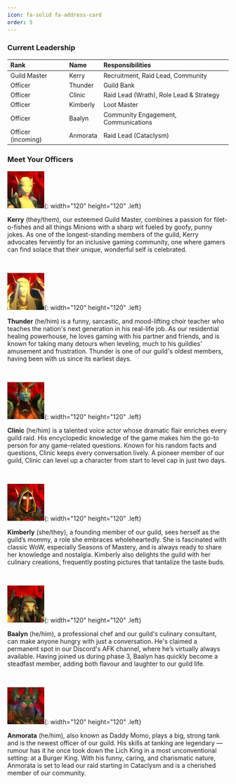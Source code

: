 ```yaml
---
icon: fa-solid fa-address-card
order: 5
---
```


### Current Leadership

| Rank                 	     | Name          | Responsibilities |
| :--------------------------- | :--------------- | :------ |
| Guild Master          | Kerry     | Recruitment, Raid Lead, Community |
| Officer                | Thunder    | Guild Bank |
| Officer               | Clinic    | Raid Lead (Wrath), Role Lead & Strategy |
| Officer               | Kimberly    | Loot Master |
| Officer               | Baalyn    | Community Engagement, Communications |
| Officer (incoming)              | Anmorata    | Raid Lead (Cataclysm)|

### Meet Your Officers

![Kerry](/images/kerry.jpg){: width="120" height="120" .left}

**Kerry** (they/them), our esteemed Guild Master, combines a passion for filet-o-fishes and all things Minions with a sharp wit fueled by goofy, punny jokes. As one of the longest-standing members of the guild, Kerry advocates fervently for an inclusive gaming community, one where gamers can find solace that their unique, wonderful self is celebrated. 

&nbsp;

![Thunder](/images/thunder.jpg){: width="120" height="120" .left}

**Thunder** (he/him) is a funny, sarcastic, and mood-lifting choir teacher who teaches the nation's next generation in his real-life job. As our residential healing powerhouse, he loves gaming with his partner and friends, and is known for taking many detours when leveling, much to his guildies' amusement and frustration. Thunder is one of our guild's oldest members, having been with us since its earliest days.

&nbsp;

![Clinic](/images/clinic.jpg){: width="120" height="120" .left}

**Clinic** (he/him) is a talented voice actor whose dramatic flair enriches every guild raid. His encyclopedic knowledge of the game makes him the go-to person for any game-related questions. Known for his random facts and questions, Clinic keeps every conversation lively. A pioneer member of our guild, Clinic can level up a character from start to level cap in just two days.

&nbsp;

![Kimberly](/images/kimberly.jpg){: width="120" height="120" .left}

**Kimberly** (she/they), a founding member of our guild, sees herself as the guild’s mommy, a role she embraces wholeheartedly. She is fascinated with classic WoW, especially Seasons of Mastery, and is always ready to share her knowledge and nostalgia. Kimberly also delights the guild with her culinary creations, frequently posting pictures that tantalize the taste buds.

&nbsp;

![Baalyn](/images/baalyn.jpg){: width="120" height="120" .left}

**Baalyn** (he/him), a professional chef and our guild's culinary consultant, can make anyone hungry with just a conversation. He's claimed a permanent spot in our Discord's AFK channel, where he’s virtually always available. Having joined us during phase 3, Baalyn has quickly become a steadfast member, adding both flavour and laughter to our guild life.

&nbsp;

![Anmorata](/images/anmo.jpg){: width="120" height="120" .left}

**Anmorata** (he/him), also known as Daddy Momo, plays a big, strong tank and is the newest officer of our guild. His skills at tanking are legendary — rumour has it he once took down the Lich King in a most unconventional setting: at a Burger King. With his funny, caring, and charismatic nature, Anmorata is set to lead our raid starting in Cataclysm and is a cherished member of our community.